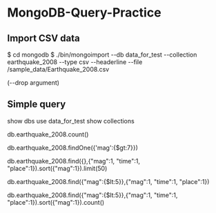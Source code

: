 # MongoDB-Query-Practice


## Import CSV data

$ cd mongodb
$ ./bin/mongoimport --db data_for_test --collection earthquake_2008 --type csv --headerline --file /sample_data/Earthquake_2008.csv

(--drop argument)

## Simple query

show dbs
use data_for_test
show collections

db.earthquake_2008.count()

db.earthquake_2008.findOne({'mag':{$gt:7}})

db.earthquake_2008.find({},{"mag":1, "time":1, "place":1}).sort({"mag":1}).limit(50)

db.earthquake_2008.find({"mag":{$lt:5}},{"mag":1, "time":1, "place":1})

db.earthquake_2008.find({"mag":{$lt:5}},{"mag":1, "time":1, "place":1}).sort({"mag":1}).count()
